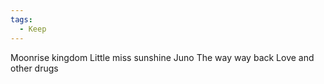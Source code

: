```yaml
---
tags:
  - Keep
---
```


Moonrise kingdom
Little miss sunshine
Juno
The way way back
Love and other drugs
